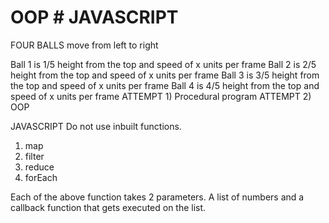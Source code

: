 # OOP # JAVASCRIPT
FOUR BALLS move from left to right

Ball 1 is 1/5 height from the top and speed of x units per frame
Ball 2 is 2/5 height from the top and speed of x units per frame
Ball 3 is 3/5 height from the top and speed of x units per frame
Ball 4 is 4/5 height from the top and speed of x units per frame
ATTEMPT 1) Procedural program
ATTEMPT 2) OOP

JAVASCRIPT
Do not use inbuilt functions.
1. map
2. filter
3. reduce
4. forEach

Each of the above function takes 2 parameters. A list of numbers and a callback function that gets executed on the list.
